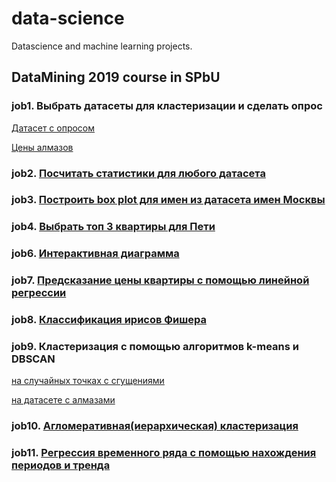 # data-science
Datascience and machine learning projects.
## DataMining 2019 course in SPbU
### job1. Выбрать датасеты для кластеризации и сделать опрос
[Датасет с опросом](https://nbviewer.jupyter.org/github/rprtr258/data-science/blob/master/votes-dataset.ipynb)

[Цены алмазов](https://nbviewer.jupyter.org/github/rprtr258/data-science/blob/master/appartment-choosing.ipynb)

### job2. [Посчитать статистики для любого датасета](https://nbviewer.jupyter.org/github/rprtr258/data-science/blob/master/diamonds-dataset.ipynb)
### job3. [Построить box plot для имен из датасета имен Москвы](https://nbviewer.jupyter.org/github/rprtr258/data-science/blob/master/boxes.ipynb)
### job4. [Выбрать топ 3 квартиры для Пети](https://nbviewer.jupyter.org/github/rprtr258/data-science/blob/master/appartment-choosing.ipynb)
### job6. [Интерактивная диаграмма](https://nbviewer.jupyter.org/github/rprtr258/data-science/blob/master/diamonds-interactive-diagram.ipynb)
### job7. [Предсказание цены квартиры с помощью линейной регрессии](https://nbviewer.jupyter.org/github/rprtr258/data-science/blob/master/linear-regression.ipynb)
### job8. [Классификация ирисов Фишера](https://nbviewer.jupyter.org/github/rprtr258/data-science/blob/master/classification.ipynb)
### job9. Кластеризация с помощью алгоритмов k-means и DBSCAN
[на случайных точках с сгущениями](https://nbviewer.jupyter.org/github/rprtr258/data-science/blob/master/clasterization.ipynb)

[на датасете с алмазами](https://nbviewer.jupyter.org/github/rprtr258/data-science/blob/master/diamonds-clasterization.ipynb)
### job10. [Агломеративная(иерархическая) кластеризация](https://nbviewer.jupyter.org/github/rprtr258/data-science/blob/master/aglomerating_clustering.ipynb)
### job11. [Регрессия временного ряда с помощью нахождения периодов и тренда](https://nbviewer.jupyter.org/github/rprtr258/data-science/blob/master/time_series_analysis.ipynb)

